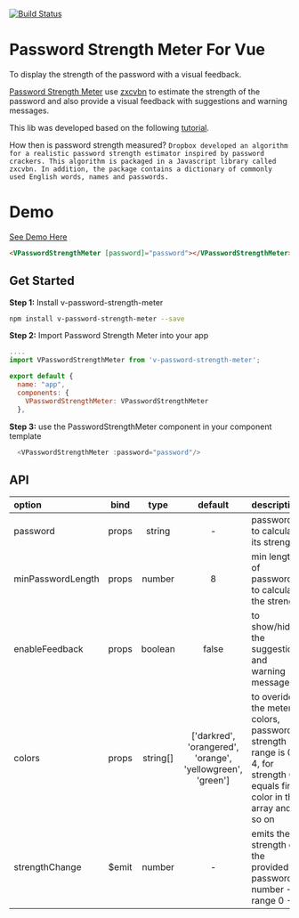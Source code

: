 [![Build Status](https://travis-ci.com/antoantonyk/vue-password-strength-meter.svg?branch=master)](https://travis-ci.com/antoantonyk/vue-password-strength-meter)

# Password Strength Meter For Vue

To display the strength of the password with a visual feedback.

[Password Strength Meter](https://www.npmjs.com/package/v-password-strength-meter) use [zxcvbn](https://github.com/dropbox/zxcvbn) to estimate the strength of the password and also provide a visual feedback with suggestions and warning messages.

This lib was developed based on the following [tutorial](https://scotch.io/tutorials/password-strength-meter-in-angularjs).

How then is password strength measured? `Dropbox developed an algorithm for a realistic password strength estimator inspired by password crackers. This algorithm is packaged in a Javascript library called zxcvbn. In addition, the package contains a dictionary of commonly used English words, names and passwords.`

# Demo

[See Demo Here](https://antoantonyk.github.io/vue-password-strength-meter/)

```html
<VPasswordStrengthMeter [password]="password"></VPasswordStrengthMeter>
```

## Get Started

**Step 1:** Install v-password-strength-meter

```sh
npm install v-password-strength-meter --save
```

**Step 2:** Import Password Strength Meter into your app

```js
....
import VPasswordStrengthMeter from 'v-password-strength-meter';

export default {
  name: "app",
  components: {
    VPasswordStrengthMeter: VPasswordStrengthMeter
  },
```

**Step 3:** use the PasswordStrengthMeter component in your component template

```ts
  <VPasswordStrengthMeter :password="password"/>
```

## API

| option            |  bind  |   type   |                          default                           | description                                                                                                             |
| :---------------- | :----: | :------: | :--------------------------------------------------------: | :---------------------------------------------------------------------------------------------------------------------- |
| password          | props  |  string  |                             -                              | password to calculate its strength                                                                                      |
| minPasswordLength | props  |  number  |                             8                              | min length of password to calculate the strength                                                                        |
| enableFeedback    | props  | boolean  |                           false                            | to show/hide the suggestions and warning messages                                                                       |
| colors            | props  | string[] | ['darkred', 'orangered', 'orange', 'yellowgreen', 'green'] | to overide the meter colors, password strength range is 0 - 4, for strength 0 equals first color in the array and so on |
| strengthChange    | \$emit |  number  |                             -                              | emits the strength of the provided password in number -> range 0 - 4                                                    |
